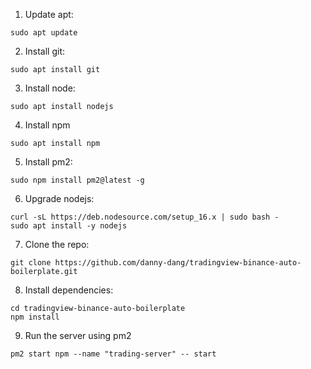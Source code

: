 1. Update apt:
```
sudo apt update
```
2. Install git:
```
sudo apt install git
```
3. Install node:
```
sudo apt install nodejs
```
4. Install npm
```
sudo apt install npm
```

5. Install pm2:
```
sudo npm install pm2@latest -g
```
6. Upgrade nodejs:
```
curl -sL https://deb.nodesource.com/setup_16.x | sudo bash - 
sudo apt install -y nodejs
```
7. Clone the repo:
```
git clone https://github.com/danny-dang/tradingview-binance-auto-boilerplate.git
```
8. Install dependencies:
```
cd tradingview-binance-auto-boilerplate
npm install
```
9. Run the server using pm2
```
pm2 start npm --name "trading-server" -- start
```